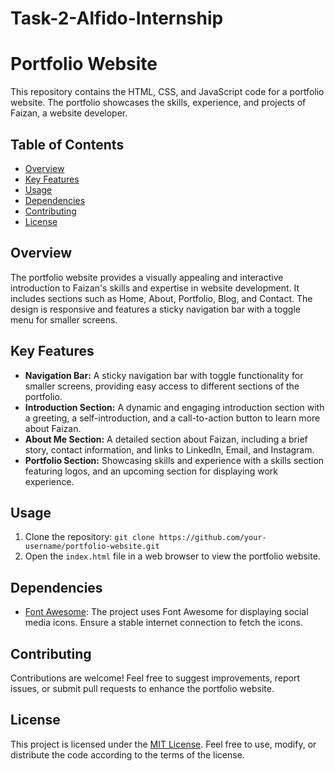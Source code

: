 # Task-2-Alfido-Internship
# Portfolio Website

This repository contains the HTML, CSS, and JavaScript code for a portfolio website. The portfolio showcases the skills, experience, and projects of Faizan, a website developer.

## Table of Contents
- [Overview](#overview)
- [Key Features](#key-features)
- [Usage](#usage)
- [Dependencies](#dependencies)
- [Contributing](#contributing)
- [License](#license)

## Overview
The portfolio website provides a visually appealing and interactive introduction to Faizan's skills and expertise in website development. It includes sections such as Home, About, Portfolio, Blog, and Contact. The design is responsive and features a sticky navigation bar with a toggle menu for smaller screens.

## Key Features
- **Navigation Bar:** A sticky navigation bar with toggle functionality for smaller screens, providing easy access to different sections of the portfolio.
- **Introduction Section:** A dynamic and engaging introduction section with a greeting, a self-introduction, and a call-to-action button to learn more about Faizan.
- **About Me Section:** A detailed section about Faizan, including a brief story, contact information, and links to LinkedIn, Email, and Instagram.
- **Portfolio Section:** Showcasing skills and experience with a skills section featuring logos, and an upcoming section for displaying work experience.

## Usage
1. Clone the repository: `git clone https://github.com/your-username/portfolio-website.git`
2. Open the `index.html` file in a web browser to view the portfolio website.

## Dependencies
- [Font Awesome](https://fontawesome.com/): The project uses Font Awesome for displaying social media icons. Ensure a stable internet connection to fetch the icons.

## Contributing
Contributions are welcome! Feel free to suggest improvements, report issues, or submit pull requests to enhance the portfolio website.

## License
This project is licensed under the [MIT License](LICENSE). Feel free to use, modify, or distribute the code according to the terms of the license.
